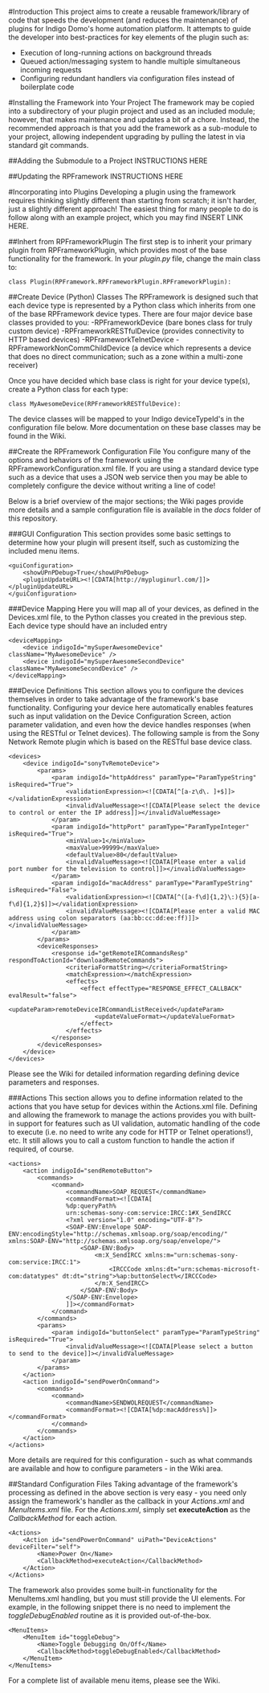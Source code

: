 #Introduction
This project aims to create a reusable framework/library of code that speeds the development (and reduces the maintenance) of plugins for Indigo Domo's home automation platform. It attempts to guide the developer into best-practices for key elements of the plugin such as:
- Execution of long-running actions on background threads
- Queued action/messaging system to handle multiple simultaneous incoming requests
- Configuring redundant handlers via configuration files instead of boilerplate code

#Installing the Framework into Your Project
The framework may be copied into a subdirectory of your plugin project and used as an included module; however, that makes maintenance and updates a bit of a chore. Instead, the recommended approach is that you add the framework as a sub-module to your project, allowing independent upgrading by pulling the latest in via standard git commands.

##Adding the Submodule to a Project
INSTRUCTIONS HERE

##Updating the RPFramework
INSTRUCTIONS HERE

#Incorporating into Plugins
Developing a plugin using the framework requires thinking slightly different than starting from scratch; it isn't harder, just a slightly different approach! The easiest thing for many people to do is follow along with an example project, which you may find INSERT LINK HERE.

##Inhert from RPFrameworkPlugin
The first step is to inherit your primary plugin from RPFrameworkPlugin, which provides most of the base functionality for the framework. In your *plugin.py* file, change the main class to:
```
class Plugin(RPFramework.RPFrameworkPlugin.RPFrameworkPlugin):
```

##Create Device (Python) Classes
The RPFramework is designed such that each device type is represented by a Python class which inherits from one of the base RPFramework device types. There are four major device base classes provided to you:
-RPFrameworkDevice (bare bones class for truly custom device)
-RPFrameworkRESTfulDevice (provides connectivity to HTTP based devices)
-RPFrameworkTelnetDevice
-RPFrameworkNonCommChildDevice (a device which represents a device that does no direct communication; such as a zone within a multi-zone receiver)

Once you have decided which base class is right for your device type(s), create a Python class for each type:
```
class MyAwesomeDevice(RPFrameworkRESTfulDevice):
```

The device classes will be mapped to your Indigo deviceTypeId's in the configuration file below. More documentation on these base classes may be found in the Wiki.

##Create the RPFramework Configuration File
You configure many of the options and behaviors of the framework using the RPFrameworkConfiguration.xml file. If you are using a standard device type such as a device that uses a JSON web service then you may be able to completely configure the device without writing a line of code!

Below is a brief overview of the major sections; the Wiki pages provide more details and a sample configuration file is available in the *docs* folder of this repository.

###GUI Configuration
This section provides some basic settings to determine how your plugin will present itself, such as customizing the included menu items.
```
<guiConfiguration>
    <showUPnPDebug>True</showUPnPDebug>
    <pluginUpdateURL><![CDATA[http://mypluginurl.com/]]></pluginUpdateURL>
</guiConfiguration>
```

###Device Mapping
Here you will map all of your devices, as defined in the Devices.xml file, to the Python classes you created in the previous step. Each device type should have an included entry
```
<deviceMapping>
    <device indigoId="mySuperAwesomeDevice" className="MyAwesomeDevice" />
    <device indigoId="mySuperAwesomeSecondDevice" className="MyAwesomeSecondDevice" />
</deviceMapping>
```

###Device Definitions
This section allows you to configure the devices themselves in order to take advantage of the framework's base functionality. Configuring your device here automatically enables features such as input validation on the Device Configuration Screen, action parameter validation, and even how the device handles responses (when using the RESTful or Telnet devices). The following sample is from the Sony Network Remote plugin which is based on the RESTful base device class.

```
<devices>
    <device indigoId="sonyTvRemoteDevice">
        <params>
            <param indigoId="httpAddress" paramType="ParamTypeString" isRequired="True">
                <validationExpression><![CDATA[^[a-z\d\. ]+$]]></validationExpression>
                <invalidValueMessage><![CDATA[Please select the device to control or enter the IP address]]></invalidValueMessage>
            </param>
            <param indigoId="httpPort" paramType="ParamTypeInteger" isRequired="True">
                <minValue>1</minValue>
                <maxValue>99999</maxValue>
                <defaultValue>80</defaultValue>
                <invalidValueMessage><![CDATA[Please enter a valid port number for the television to control]]></invalidValueMessage>
            </param>
            <param indigoId="macAddress" paramType="ParamTypeString" isRequired="False">
                <validationExpression><![CDATA[^([a-f\d]{1,2}\:){5}[a-f\d]{1,2}$]]></validationExpression>
                <invalidValueMessage><![CDATA[Please enter a valid MAC address using colon separators (aa:bb:cc:dd:ee:ff)]]></invalidValueMessage>
            </param>
        </params>
        <deviceResponses>
            <response id="getRemoteIRCommandsResp" respondToActionId="downloadRemoteCommands">
                <criteriaFormatString></criteriaFormatString>
                <matchExpression></matchExpression>
                <effects>
                    <effect effectType="RESPONSE_EFFECT_CALLBACK" evalResult="false">
                        <updateParam>remoteDeviceIRCommandListReceived</updateParam>
                        <updateValueFormat></updateValueFormat>
                    </effect>
                </effects>
            </response>
        </deviceResponses>
    </device>
</devices>
```
Please see the Wiki for detailed information regarding defining device parameters and responses.

###Actions
This section allows you to define information related to the actions that you have setup for devices within the Actions.xml file. Defining and allowing the framework to manage the actions provides you with built-in support for features such as UI validation, automatic handling of the code to execute (i.e. no need to write any code for HTTP or Telnet operations!), etc. It still allows you to call a custom function to handle the action if required, of course.
```
<actions>
    <action indigoId="sendRemoteButton">
        <commands>
            <command>
                <commandName>SOAP_REQUEST</commandName>
                <commandFormat><![CDATA[
                %dp:queryPath%
                urn:schemas-sony-com:service:IRCC:1#X_SendIRCC
                <?xml version="1.0" encoding="UTF-8"?>
                <SOAP-ENV:Envelope SOAP-ENV:encodingStyle="http://schemas.xmlsoap.org/soap/encoding/" xmlns:SOAP-ENV="http://schemas.xmlsoap.org/soap/envelope/">
                    <SOAP-ENV:Body>
                        <m:X_SendIRCC xmlns:m="urn:schemas-sony-com:service:IRCC:1">
                            <IRCCCode xmlns:dt="urn:schemas-microsoft-com:datatypes" dt:dt="string">%ap:buttonSelect%</IRCCCode>
                        </m:X_SendIRCC>
                    </SOAP-ENV:Body>
                </SOAP-ENV:Envelope>
                ]]></commandFormat>
            </command>
        </commands>
        <params>
            <param indigoId="buttonSelect" paramType="ParamTypeString" isRequired="True">
                <invalidValueMessage><![CDATA[Please select a button to send to the device]]></invalidValueMessage>
            </param>
        </params>
    </action>
    <action indigoId="sendPowerOnCommand">
        <commands>
            <command>
                <commandName>SENDWOLREQUEST</commandName>
                <commandFormat><![CDATA[%dp:macAddress%]]></commandFormat>
            </command>
        </commands>
    </action>
</actions>
```
More details are required for this configuration - such as what commands are available and how to configure parameters - in the Wiki area.

##Standard Configuration Files
Taking advantage of the framework's processing as defined in the above section is very easy - you need only assign the framework's handler as the callback in your *Actions.xml* and *MenuItems.xml* file. For the *Actions.xml*, simply set **executeAction** as the *CallbackMethod* for each action.
```
<Actions>
	<Action id="sendPowerOnCommand" uiPath="DeviceActions" deviceFilter="self">
		<Name>Power On</Name>
		<CallbackMethod>executeAction</CallbackMethod>
	</Action>
</Actions>
```

The framework also provides some built-in functionality for the MenuItems.xml handling, but you must still provide the UI elements. For example, in the following snippet there is no need to implement the *toggleDebugEnabled* routine as it is provided out-of-the-box.
```
<MenuItems>
    <MenuItem id="toggleDebug">
		<Name>Toggle Debugging On/Off</Name>
		<CallbackMethod>toggleDebugEnabled</CallbackMethod>
	</MenuItem>
</MenuItems>
```
For a complete list of available menu items, please see the Wiki.